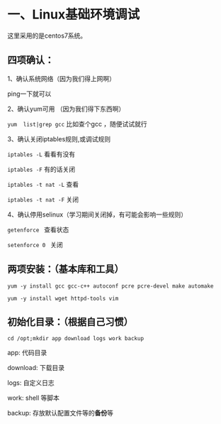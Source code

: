  # 一、Linux基础环境调试

这里采用的是centos7系统。

## 四项确认：

1、确认系统网络（因为我们得上网啊） 

ping一下就可以

2、确认yum可用 （因为我们得下东西啊）

`yum  list|grep gcc`     比如查个gcc ，随便试试就行

3、确认关闭iptables规则,或调试规则

`iptables -L` 看看有没有

`iptables -F` 有的话关闭

`iptables -t nat -L` 查看

`iptables -t nat -F` 关闭

4、确认停用selinux（学习期间关闭掉，有可能会影响一些规则）

`getenforce `  查看状态

`setenforce 0 `     关闭

## 两项安装：（基本库和工具）

`yum -y install gcc gcc-c++ autoconf pcre pcre-devel make automake`

`yum -y install wget httpd-tools vim`

## 初始化目录：（根据自己习惯）

`cd /opt;mkdir app download logs work backup `

app:  代码目录

download: 下载目录

logs:  自定义日志

work:  shell 等脚本

backup:  存放默认配置文件等的**备份**等